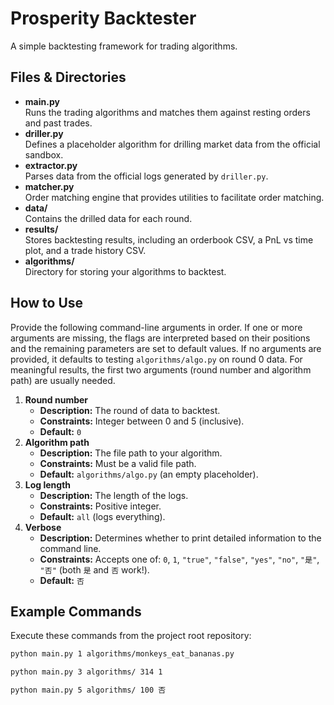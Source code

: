 # Prosperity Backtester

A simple backtesting framework for trading algorithms.

## Files & Directories

- **main.py**  
  Runs the trading algorithms and matches them against resting orders and past trades.
- **driller.py**  
  Defines a placeholder algorithm for drilling market data from the official sandbox.
- **extractor.py**  
  Parses data from the official logs generated by `driller.py`.
- **matcher.py**  
  Order matching engine that provides utilities to facilitate order matching.
- **data/**  
  Contains the drilled data for each round.
- **results/**  
  Stores backtesting results, including an orderbook CSV, a PnL vs time plot, and a trade history CSV.
- **algorithms/**  
  Directory for storing your algorithms to backtest.

## How to Use

Provide the following command-line arguments in order. If one or more arguments are missing, the flags are interpreted based on their positions and the remaining parameters are set to default values. If no arguments are provided, it defaults to testing `algorithms/algo.py` on round 0 data. For meaningful results, the first two arguments (round number and algorithm path) are usually needed.

1. **Round number**  
   - **Description:** The round of data to backtest.
   - **Constraints:** Integer between 0 and 5 (inclusive).
   - **Default:** `0`
2. **Algorithm path**  
   - **Description:** The file path to your algorithm.
   - **Constraints:** Must be a valid file path.
   - **Default:** `algorithms/algo.py` (an empty placeholder).
3. **Log length**  
   - **Description:** The length of the logs.
   - **Constraints:** Positive integer.
   - **Default:** `all` (logs everything).
4. **Verbose**  
   - **Description:** Determines whether to print detailed information to the command line.
   - **Constraints:** Accepts one of: `0`, `1`, `"true"`, `"false"`, `"yes"`, `"no"`, `"是"`, `"否"` (both `是` and `否` work!).
   - **Default:** `否`

## Example Commands

Execute these commands from the project root repository:

```bash
python main.py 1 algorithms/monkeys_eat_bananas.py

python main.py 3 algorithms/ 314 1

python main.py 5 algorithms/ 100 否
```